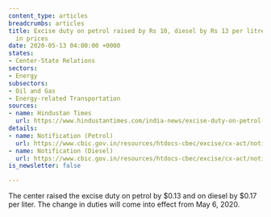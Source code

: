 ```yaml
---
content_type: articles
breadcrumbs: articles
title: Excise duty on petrol raised by Rs 10, diesel by Rs 13 per litre; no change
  in prices
date: 2020-05-13 04:00:00 +0000
states:
- Center-State Relations
sectors:
- Energy
subsectors:
- Oil and Gas
- Energy-related Transportation
sources:
- name: Hindustan Times
  url: https://www.hindustantimes.com/india-news/excise-duty-on-petrol-raised-by-rs-10-diesel-by-rs-13-per-litre-no-change-in-prices/story-RVV2cqnus4hEUYN1qrQfcP.html
details:
- name: Notification (Petrol)
  url: https://www.cbic.gov.in/resources/htdocs-cbec/excise/cx-act/notifications/notfns-2020/cx-tarr2020/ce05-2020.pdf;jsessionid=18A5429ED654249647C94A9308E6CE37
- name: Notification (Diesel)
  url: https://www.cbic.gov.in/resources/htdocs-cbec/excise/cx-act/notifications/notfns-2020/cx-tarr2020/ce06-2020.pdf;jsessionid=875969CCF6274DDDF5AB82DE2C8CB367
is_newsletter: false

---
```

The center raised the excise duty on petrol by $0.13 and on diesel by $0.17 per liter. The change in duties will come into effect from May 6, 2020.
